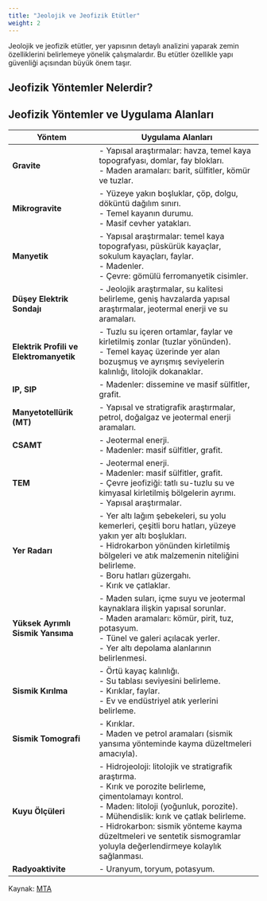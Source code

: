 ```yaml
---
title: "Jeolojik ve Jeofizik Etütler"
weight: 2
---
```


Jeolojik ve jeofizik etütler, yer yapısının detaylı analizini yaparak zemin özelliklerini belirlemeye yönelik çalışmalardır. Bu etütler özellikle yapı güvenliği açısından büyük önem taşır.

## Jeofizik Yöntemler Nelerdir?

## Jeofizik Yöntemler ve Uygulama Alanları

| Yöntem | Uygulama Alanları |
|--------|------------------|
| **Gravite** | - Yapısal araştırmalar: havza, temel kaya topografyası, domlar, fay blokları. <br> - Maden aramaları: barit, sülfitler, kömür ve tuzlar. |
| **Mikrogravite** | - Yüzeye yakın boşluklar, çöp, dolgu, döküntü dağılım sınırı. <br> - Temel kayanın durumu. <br> - Masif cevher yatakları. |
| **Manyetik** | - Yapısal araştırmalar: temel kaya topografyası, püskürük kayaçlar, sokulum kayaçları, faylar. <br> - Madenler. <br> - Çevre: gömülü ferromanyetik cisimler. |
| **Düşey Elektrik Sondajı** | - Jeolojik araştırmalar, su kalitesi belirleme, geniş havzalarda yapısal araştırmalar, jeotermal enerji ve su aramaları. |
| **Elektrik Profili ve Elektromanyetik** | - Tuzlu su içeren ortamlar, faylar ve kirletilmiş zonlar (tuzlar yönünden). <br> - Temel kayaç üzerinde yer alan bozuşmuş ve ayrışmış seviyelerin kalınlığı, litolojik dokanaklar. |
| **IP, SIP** | - Madenler: dissemine ve masif sülfitler, grafit. |
| **Manyetotellürik (MT)** | - Yapısal ve stratigrafik araştırmalar, petrol, doğalgaz ve jeotermal enerji aramaları. |
| **CSAMT** | - Jeotermal enerji. <br> - Madenler: masif sülfitler, grafit. |
| **TEM** | - Jeotermal enerji. <br> - Madenler: masif sülfitler, grafit. <br> - Çevre jeofiziği: tatlı su-tuzlu su ve kimyasal kirletilmiş bölgelerin ayrımı. <br> - Yapısal araştırmalar. |
| **Yer Radarı** | - Yer altı lağım şebekeleri, su yolu kemerleri, çeşitli boru hatları, yüzeye yakın yer altı boşlukları. <br> - Hidrokarbon yönünden kirletilmiş bölgeleri ve atık malzemenin niteliğini belirleme. <br> - Boru hatları güzergahı. <br> - Kırık ve çatlaklar. |
| **Yüksek Ayrımlı Sismik Yansıma** | - Maden suları, içme suyu ve jeotermal kaynaklara ilişkin yapısal sorunlar. <br> - Maden aramaları: kömür, pirit, tuz, potasyum. <br> - Tünel ve galeri açılacak yerler. <br> - Yer altı depolama alanlarının belirlenmesi. |
| **Sismik Kırılma** | - Örtü kayaç kalınlığı. <br> - Su tablası seviyesini belirleme. <br> - Kırıklar, faylar. <br> - Ev ve endüstriyel atık yerlerini belirleme. |
| **Sismik Tomografi** | - Kırıklar. <br> - Maden ve petrol aramaları (sismik yansıma yönteminde kayma düzeltmeleri amacıyla). |
| **Kuyu Ölçüleri** | - Hidrojeoloji: litolojik ve stratigrafik araştırma. <br> - Kırık ve porozite belirleme, çimentolamayı kontrol. <br> - Maden: litoloji (yoğunluk, porozite). <br> - Mühendislik: kırık ve çatlak belirleme. <br> - Hidrokarbon: sismik yönteme kayma düzeltmeleri ve sentetik sismogramlar yoluyla değerlendirmeye kolaylık sağlanması. |
| **Radyoaktivite** | - Uranyum, toryum, potasyum. |

  Kaynak: [MTA](https://www.mta.gov.tr/v3.0/bilgi-merkezi/maden-arama-asamalari)


